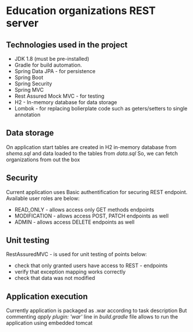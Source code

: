# Education organizations REST server 


## Technologies used in the project

* JDK 1.8 (must be pre-installed)
* Gradle for build automation.
* Spring Data JPA - for persistence
* Spring Boot 
* Spring Security 
* Spring MVC
* Rest Assured Mock MVC - for testing
* H2 - In-memory database for data storage
* Lombok - for replacing bolierplate code such as geters/setters to single annotation


## Data storage
On application start tables are created in H2 in-memory database from *shema.sql* and data loaded to the tables from *data.sql*
So, we can fetch organizations from out the box

## Security 
Current application uses Basic authentification for securing REST endpoint.
Available user roles are below:

* READ_ONLY - allows access only GET methods endpoints
* MODIFICATION - allows access POST, PATCH endpoints as well
* ADMIN - allows access DELETE endpoints as well

## Unit testing
RestAssuredMVC - is used for unit testing of points below:
* check that only granted users have access to REST - endpoints
* verify that exception mapping works correctly
* check that data was not modified

## Application execution
Currently application is packaged as .war according to task description
But commenting *apply plugin: 'war'* line in *build.gradle* file allows to run the application using embedded tomcat
  






 


  
 


